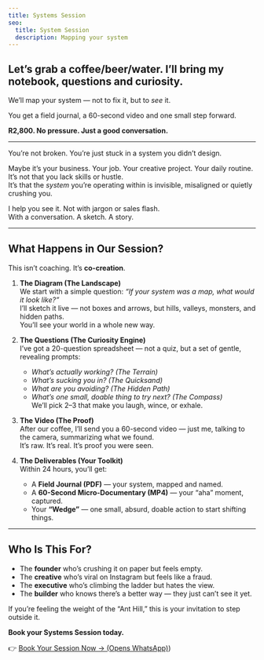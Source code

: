 ```yaml
---
title: Systems Session
seo:
  title: System Session
  description: Mapping your system
---
```



## Let’s grab a coffee/beer/water. I’ll bring my notebook, questions and curiosity.  
We’ll map your system — not to fix it, but to *see* it.

You get a field journal, a 60-second video and one small step forward.  

**R2,800. No pressure. Just a good conversation.**

---

You’re not broken. You’re just stuck in a system you didn’t design.

Maybe it’s your business. Your job. Your creative project. Your daily routine.  
It’s not that you lack skills or hustle.  
It’s that the *system* you’re operating within is invisible, misaligned or quietly crushing you.

I help you see it. Not with jargon or sales flash.  
With a conversation. A sketch. A story.

---

## What Happens in Our Session?

This isn’t coaching. It’s **co-creation**.

1.  **The Diagram (The Landscape)**  
    We start with a simple question: *“If your system was a map, what would it look like?”*  
    I’ll sketch it live — not boxes and arrows, but hills, valleys, monsters, and hidden paths.  
    You’ll see your world in a whole new way.

2.  **The Questions (The Curiosity Engine)**  
    I’ve got a 20-question spreadsheet — not a quiz, but a set of gentle, revealing prompts:  
    - *What’s actually working? (The Terrain)*  
    - *What’s sucking you in? (The Quicksand)*  
    - *What are you avoiding? (The Hidden Path)*  
    - *What’s one small, doable thing to try next? (The Compass)*  
    We’ll pick 2–3 that make you laugh, wince, or exhale.

3.  **The Video (The Proof)**  
    After our coffee, I’ll send you a 60-second video — just me, talking to the camera, summarizing what we found.  
    It’s raw. It’s real. It’s proof you were seen.

4.  **The Deliverables (Your Toolkit)**  
    Within 24 hours, you’ll get:  
    - A **Field Journal (PDF)** — your system, mapped and named.  
    - A **60-Second Micro-Documentary (MP4)** — your “aha” moment, captured.  
    - Your **“Wedge”** — one small, absurd, doable action to start shifting things.

---

## Who Is This For?

- The **founder** who’s crushing it on paper but feels empty.
- The **creative** who’s viral on Instagram but feels like a fraud.
- The **executive** who’s climbing the ladder but hates the view.
- The **builder** who knows there’s a better way — they just can’t see it yet.

If you’re feeling the weight of the “Ant Hill,” this is your invitation to step outside it.


**Book your Systems Session today.**  

👉 [Book Your Session Now → (Opens WhatsApp)](https://wa.me/27729418482))